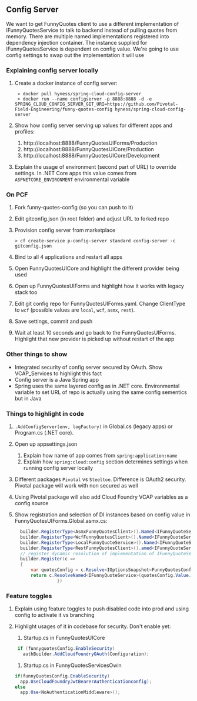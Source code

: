 ## Config Server

We want to get FunnyQuotes client to use a different implementation of IFunnyQuotesService to talk to backend instead of pulling quotes from memory. There are multiple named implementations registered into dependency injection container. The instance supplied for IFunnyQuotesService is dependent on config value. We're going to use config settings to swap out the implementation it will use 

### Explaining config server locally
1. Create a docker instance of config server:
    ```
     > docker pull hyness/spring-cloud-config-server
     > docker run --name configserver -p 8888:8888 -d -e SPRING_CLOUD_CONFIG_SERVER_GIT_URI=https://github.com/Pivotal-Field-Engineering/funny-quotes-config hyness/spring-cloud-config-server
    ```
    
1. Show how config server serving up values for different apps and profiles:
    1. http://localhost:8888/FunnyQuotesUIForms/Production
    1. http://localhost:8888/FunnyQuotesUICore/Production
    1. http://localhost:8888/FunnyQuotesUICore/Development

1. Explain the usage of environment (second part of URL) to override settings. In .NET Core apps this value comes from `ASPNETCORE_ENVIRONMENT` environmental variable

### On PCF
1. Fork funny-quotes-config (so you can push to it)
1. Edit gitconfig.json (in root folder) and adjust URL to forked repo
1. Provision config server from marketplace
    
    ```
    > cf create-service p-config-server standard config-server -c gitconfig.json
    ```
    
1. Bind to all 4 applications and restart all apps
1. Open FunnyQuotesUICore and highlight the different provider being used
1. Open up FunnyQuotesUIForms and highlight how it works with legacy stack too
1. Edit git config repo for FunnyQuotesUIForms.yaml. Change ClientType to `wcf` (possible values are `local`, `wcf`, `asmx`, `rest`).
1. Save settings, commit and push
1. Wait at least 10 seconds and go back to the FunnyQuotesUIForms. Highlight that new provider is picked up without restart of the app

### Other things to show

* Integrated security of config server secured by OAuth. Show VCAP_Services to highlight this fact
* Config server is a Java Spring app
* Spring uses the same layered config as in .NET core. Environmental variable to set URL of repo is actually using the same config sementics but in Java 


### Things to highlight in code

1.  `.AddConfigServer(env, logFactory)` in Global.cs (legacy apps) or Program.cs (.NET core). 
1. Open up appsettings.json
    1. Explain how name of app comes from `spring:application:name`
    1. Explain how `spring:cloud:config` section determines settings when running config server locally
1. Different packages `Pivotal` vs `Steeltoe`. Difference is OAuth2 security. Pivotal package will work with non secured as well
1. Using Pivotal package will also add Cloud Foundry VCAP variables as a config source
1. Show registration and selection of DI instances based on config value in FunnyQuotesUIForms.Global.asmx.cs:

    ```csharp
      builder.RegisterType<AsmxFunnyQuotesClient>().Named<IFunnyQuoteService>("asmx");
      builder.RegisterType<WcfFunnyQuotesClient>().Named<IFunnyQuoteService>("wcf");
      builder.RegisterType<LocalFunnyQuoteService>().Named<IFunnyQuoteService>("local");
      builder.RegisterType<RestFunnyQuotesClient>().amed<IFunnyQuoteService>("rest");
      // register dynamic resolution of implementation of IFunnyQuoteService based on named implementation defined in the config
      builder.Register(c =>
      {
          var quotesConfig = c.Resolve<IOptionsSnapshot<FunnyQuotesConfiguration>>();
          return c.ResolveNamed<IFunnyQuoteService>(quotesConfig.Value.ClientType);
                    })
    ```                
                
### Feature toggles
1. Explain using feature toggles to push disabled code into prod and using config to activate it vs branching
1. Highlight usages of it in codebase for security. Don't enable yet:
    1. Startup.cs in FunnyQuotesUICore

    ```csharp
     if (funnyquotesConfig.EnableSecurity) 
       authBuilder.AddCloudFoundryOAuth(Configuration);
    ```     
    
    1. Startup.cs in FunnyQuotesServicesOwin
    ```csharp
    if(funnyQuotesConfig.EnableSecurity)
      app.UseCloudFoundryJwtBearerAuthenticationconfig); 
    else
      app.Use<NoAuthenticationMiddleware>(); 
    ```